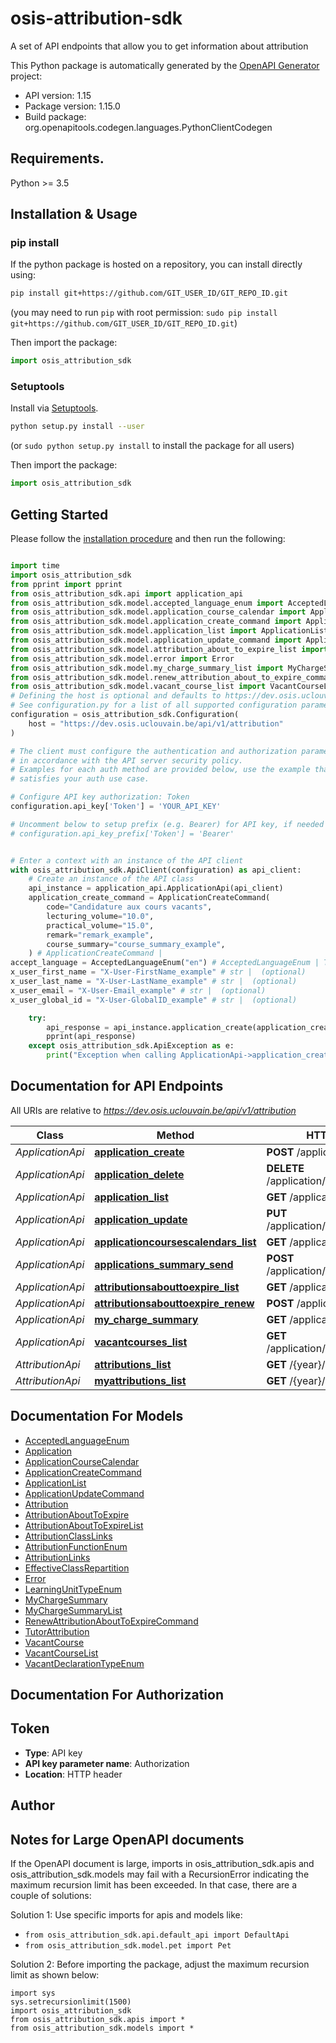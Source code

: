 # osis-attribution-sdk
A set of API endpoints that allow you to get information about attribution

This Python package is automatically generated by the [OpenAPI Generator](https://openapi-generator.tech) project:

- API version: 1.15
- Package version: 1.15.0
- Build package: org.openapitools.codegen.languages.PythonClientCodegen

## Requirements.

Python >= 3.5

## Installation & Usage
### pip install

If the python package is hosted on a repository, you can install directly using:

```sh
pip install git+https://github.com/GIT_USER_ID/GIT_REPO_ID.git
```
(you may need to run `pip` with root permission: `sudo pip install git+https://github.com/GIT_USER_ID/GIT_REPO_ID.git`)

Then import the package:
```python
import osis_attribution_sdk
```

### Setuptools

Install via [Setuptools](http://pypi.python.org/pypi/setuptools).

```sh
python setup.py install --user
```
(or `sudo python setup.py install` to install the package for all users)

Then import the package:
```python
import osis_attribution_sdk
```

## Getting Started

Please follow the [installation procedure](#installation--usage) and then run the following:

```python

import time
import osis_attribution_sdk
from pprint import pprint
from osis_attribution_sdk.api import application_api
from osis_attribution_sdk.model.accepted_language_enum import AcceptedLanguageEnum
from osis_attribution_sdk.model.application_course_calendar import ApplicationCourseCalendar
from osis_attribution_sdk.model.application_create_command import ApplicationCreateCommand
from osis_attribution_sdk.model.application_list import ApplicationList
from osis_attribution_sdk.model.application_update_command import ApplicationUpdateCommand
from osis_attribution_sdk.model.attribution_about_to_expire_list import AttributionAboutToExpireList
from osis_attribution_sdk.model.error import Error
from osis_attribution_sdk.model.my_charge_summary_list import MyChargeSummaryList
from osis_attribution_sdk.model.renew_attribution_about_to_expire_command import RenewAttributionAboutToExpireCommand
from osis_attribution_sdk.model.vacant_course_list import VacantCourseList
# Defining the host is optional and defaults to https://dev.osis.uclouvain.be/api/v1/attribution
# See configuration.py for a list of all supported configuration parameters.
configuration = osis_attribution_sdk.Configuration(
    host = "https://dev.osis.uclouvain.be/api/v1/attribution"
)

# The client must configure the authentication and authorization parameters
# in accordance with the API server security policy.
# Examples for each auth method are provided below, use the example that
# satisfies your auth use case.

# Configure API key authorization: Token
configuration.api_key['Token'] = 'YOUR_API_KEY'

# Uncomment below to setup prefix (e.g. Bearer) for API key, if needed
# configuration.api_key_prefix['Token'] = 'Bearer'


# Enter a context with an instance of the API client
with osis_attribution_sdk.ApiClient(configuration) as api_client:
    # Create an instance of the API class
    api_instance = application_api.ApplicationApi(api_client)
    application_create_command = ApplicationCreateCommand(
        code="Candidature aux cours vacants",
        lecturing_volume="10.0",
        practical_volume="15.0",
        remark="remark_example",
        course_summary="course_summary_example",
    ) # ApplicationCreateCommand | 
accept_language = AcceptedLanguageEnum("en") # AcceptedLanguageEnum | The header advertises which languages the client is able to understand, and which locale variant is preferred. (By languages, we mean natural languages, such as English, and not programming languages.)  (optional)
x_user_first_name = "X-User-FirstName_example" # str |  (optional)
x_user_last_name = "X-User-LastName_example" # str |  (optional)
x_user_email = "X-User-Email_example" # str |  (optional)
x_user_global_id = "X-User-GlobalID_example" # str |  (optional)

    try:
        api_response = api_instance.application_create(application_create_command, accept_language=accept_language, x_user_first_name=x_user_first_name, x_user_last_name=x_user_last_name, x_user_email=x_user_email, x_user_global_id=x_user_global_id)
        pprint(api_response)
    except osis_attribution_sdk.ApiException as e:
        print("Exception when calling ApplicationApi->application_create: %s\n" % e)
```

## Documentation for API Endpoints

All URIs are relative to *https://dev.osis.uclouvain.be/api/v1/attribution*

Class | Method | HTTP request | Description
------------ | ------------- | ------------- | -------------
*ApplicationApi* | [**application_create**](docs/ApplicationApi.md#application_create) | **POST** /application/ | 
*ApplicationApi* | [**application_delete**](docs/ApplicationApi.md#application_delete) | **DELETE** /application/{application_uuid}/ | 
*ApplicationApi* | [**application_list**](docs/ApplicationApi.md#application_list) | **GET** /application/ | 
*ApplicationApi* | [**application_update**](docs/ApplicationApi.md#application_update) | **PUT** /application/{application_uuid}/ | 
*ApplicationApi* | [**applicationcoursescalendars_list**](docs/ApplicationApi.md#applicationcoursescalendars_list) | **GET** /application/calendars | 
*ApplicationApi* | [**applications_summary_send**](docs/ApplicationApi.md#applications_summary_send) | **POST** /application/send_summary | 
*ApplicationApi* | [**attributionsabouttoexpire_list**](docs/ApplicationApi.md#attributionsabouttoexpire_list) | **GET** /application/renewal | 
*ApplicationApi* | [**attributionsabouttoexpire_renew**](docs/ApplicationApi.md#attributionsabouttoexpire_renew) | **POST** /application/renewal | 
*ApplicationApi* | [**my_charge_summary**](docs/ApplicationApi.md#my_charge_summary) | **GET** /application/my_charges | 
*ApplicationApi* | [**vacantcourses_list**](docs/ApplicationApi.md#vacantcourses_list) | **GET** /application/vacant_courses | 
*AttributionApi* | [**attributions_list**](docs/AttributionApi.md#attributions_list) | **GET** /{year}/{global_id}/ | 
*AttributionApi* | [**myattributions_list**](docs/AttributionApi.md#myattributions_list) | **GET** /{year}/me | 


## Documentation For Models

 - [AcceptedLanguageEnum](docs/AcceptedLanguageEnum.md)
 - [Application](docs/Application.md)
 - [ApplicationCourseCalendar](docs/ApplicationCourseCalendar.md)
 - [ApplicationCreateCommand](docs/ApplicationCreateCommand.md)
 - [ApplicationList](docs/ApplicationList.md)
 - [ApplicationUpdateCommand](docs/ApplicationUpdateCommand.md)
 - [Attribution](docs/Attribution.md)
 - [AttributionAboutToExpire](docs/AttributionAboutToExpire.md)
 - [AttributionAboutToExpireList](docs/AttributionAboutToExpireList.md)
 - [AttributionClassLinks](docs/AttributionClassLinks.md)
 - [AttributionFunctionEnum](docs/AttributionFunctionEnum.md)
 - [AttributionLinks](docs/AttributionLinks.md)
 - [EffectiveClassRepartition](docs/EffectiveClassRepartition.md)
 - [Error](docs/Error.md)
 - [LearningUnitTypeEnum](docs/LearningUnitTypeEnum.md)
 - [MyChargeSummary](docs/MyChargeSummary.md)
 - [MyChargeSummaryList](docs/MyChargeSummaryList.md)
 - [RenewAttributionAboutToExpireCommand](docs/RenewAttributionAboutToExpireCommand.md)
 - [TutorAttribution](docs/TutorAttribution.md)
 - [VacantCourse](docs/VacantCourse.md)
 - [VacantCourseList](docs/VacantCourseList.md)
 - [VacantDeclarationTypeEnum](docs/VacantDeclarationTypeEnum.md)


## Documentation For Authorization


## Token

- **Type**: API key
- **API key parameter name**: Authorization
- **Location**: HTTP header


## Author




## Notes for Large OpenAPI documents
If the OpenAPI document is large, imports in osis_attribution_sdk.apis and osis_attribution_sdk.models may fail with a
RecursionError indicating the maximum recursion limit has been exceeded. In that case, there are a couple of solutions:

Solution 1:
Use specific imports for apis and models like:
- `from osis_attribution_sdk.api.default_api import DefaultApi`
- `from osis_attribution_sdk.model.pet import Pet`

Solution 2:
Before importing the package, adjust the maximum recursion limit as shown below:
```
import sys
sys.setrecursionlimit(1500)
import osis_attribution_sdk
from osis_attribution_sdk.apis import *
from osis_attribution_sdk.models import *
```

